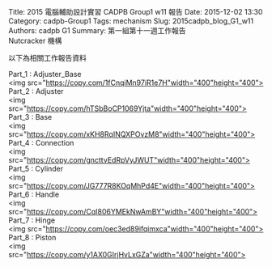 Title: 2015 電腦輔助設計實習 CADPB Group1 w11 報告
Date: 2015-12-02 13:30
Category: cadpb-Group1
Tags: mechanism
Slug: 2015cadpb_blog_G1_w11
Authors: cadpb G1
Summary: 第一組第十一週工作報告<br />Nutcracker 機構

以下為相關工作報告資料
<br />

Part_1 : Adjuster_Base
<br />
<img
src="https://copy.com/1fCnqiMn97iR1e7H"width="400"height="400">
<br />
Part_2 : Adjuster
<br />
<img
src="https://copy.com/hTSbBoCP1069Yjta"width="400"height="400">
<br />
Part_3 : Base
<br />
<img
src="https://copy.com/xKH8RqINQXPOvzM8"width="400"height="400">
<br />
Part_4 : Connection
<br />
<img
src="https://copy.com/gncttvEdRpVyJWUT"width="400"height="400">
<br />
Part_5 : Cylinder
<br />
<img
src="https://copy.com/JG777R8KOqMhPd4E"width="400"height="400">
<br />
Part_6 : Handle
<br />
<img
src="https://copy.com/CqI806YMEkNwAmBY"width="400"height="400">
<br />
Part_7 : Hinge
<br />
<img
src="https://copy.com/oec3ed89ifqimxca"width="400"height="400">
<br />
Part_8 : Piston
<br />
<img
src="https://copy.com/y1AX0GIrjHvLxGZa"width="400"height="400">
<br />

